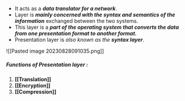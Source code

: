 - It acts as a ***data translator for a network***.
- Layer is ***mainly concerned with the syntax and semantics of the information*** exchanged between the two systems.
- This layer is a ***part of the operating system that converts the data from one presentation format to another format.***
- Presentation layer is *also known as the* ***syntax layer***.


![[Pasted image 20230828091035.png]]

##### Functions of Presentation layer :

1. **[[Translation]]**
2. **[[Encryption]]**
3. **[[Compression]]**
